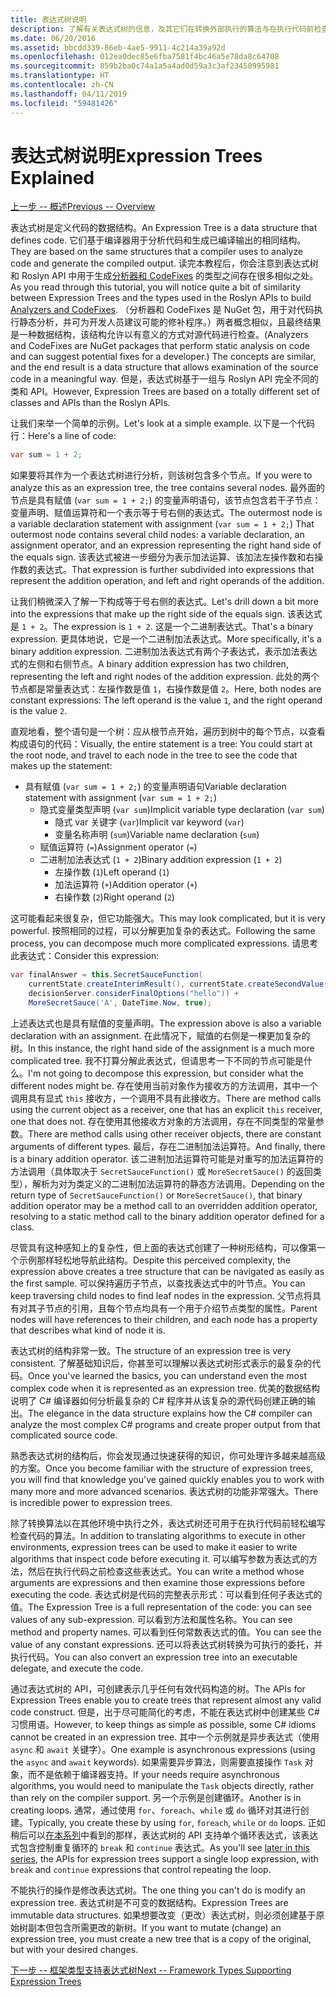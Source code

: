 ```yaml
---
title: 表达式树说明
description: 了解有关表达式树的信息，及其它们在转换外部执行的算法与在执行代码前检查代码方面的用处。
ms.date: 06/20/2016
ms.assetid: bbcdd339-86eb-4ae5-9911-4c214a39a92d
ms.openlocfilehash: 012ea0dec85e6fba7581f4bc46a5e78da8c64708
ms.sourcegitcommit: 859b2ba0c74a1a5a4ad0d59a3c3af23450995981
ms.translationtype: HT
ms.contentlocale: zh-CN
ms.lasthandoff: 04/11/2019
ms.locfileid: "59481426"
---
```

# <a name="expression-trees-explained"></a><span data-ttu-id="7dbf5-103">表达式树说明</span><span class="sxs-lookup"><span data-stu-id="7dbf5-103">Expression Trees Explained</span></span>

[<span data-ttu-id="7dbf5-104">上一步 -- 概述</span><span class="sxs-lookup"><span data-stu-id="7dbf5-104">Previous -- Overview</span></span>](expression-trees.md)

<span data-ttu-id="7dbf5-105">表达式树是定义代码的数据结构。</span><span class="sxs-lookup"><span data-stu-id="7dbf5-105">An Expression Tree is a data structure that defines code.</span></span> <span data-ttu-id="7dbf5-106">它们基于编译器用于分析代码和生成已编译输出的相同结构。</span><span class="sxs-lookup"><span data-stu-id="7dbf5-106">They are based on the same structures that a compiler uses to analyze code and generate the compiled output.</span></span> <span data-ttu-id="7dbf5-107">读完本教程后，你会注意到表达式树和 Roslyn API 中用于生成[分析器和 CodeFixes](https://github.com/dotnet/roslyn-analyzers) 的类型之间存在很多相似之处。</span><span class="sxs-lookup"><span data-stu-id="7dbf5-107">As you read through this tutorial, you will notice quite a bit of similarity between Expression Trees and the types used in the Roslyn APIs to build [Analyzers and CodeFixes](https://github.com/dotnet/roslyn-analyzers).</span></span>
<span data-ttu-id="7dbf5-108">（分析器和 CodeFixes 是 NuGet 包，用于对代码执行静态分析，并可为开发人员建议可能的修补程序。）两者概念相似，且最终结果是一种数据结构，该结构允许以有意义的方式对源代码进行检查。</span><span class="sxs-lookup"><span data-stu-id="7dbf5-108">(Analyzers and CodeFixes are NuGet packages that perform static analysis on code and can suggest potential fixes for a developer.) The concepts are similar, and the end result is a data structure that allows examination of the source code in a meaningful way.</span></span> <span data-ttu-id="7dbf5-109">但是，表达式树基于一组与 Roslyn API 完全不同的类和 API。</span><span class="sxs-lookup"><span data-stu-id="7dbf5-109">However, Expression Trees are based on a totally different set of classes and APIs than the Roslyn APIs.</span></span>

<span data-ttu-id="7dbf5-110">让我们来举一个简单的示例。</span><span class="sxs-lookup"><span data-stu-id="7dbf5-110">Let's look at a simple example.</span></span>
<span data-ttu-id="7dbf5-111">以下是一个代码行：</span><span class="sxs-lookup"><span data-stu-id="7dbf5-111">Here's a line of code:</span></span>

```csharp
var sum = 1 + 2;
```
<span data-ttu-id="7dbf5-112">如果要将其作为一个表达式树进行分析，则该树包含多个节点。</span><span class="sxs-lookup"><span data-stu-id="7dbf5-112">If you were to analyze this as an expression tree, the tree contains several nodes.</span></span>
<span data-ttu-id="7dbf5-113">最外面的节点是具有赋值 (`var sum = 1 + 2;`) 的变量声明语句，该节点包含若干子节点：变量声明、赋值运算符和一个表示等于号右侧的表达式。</span><span class="sxs-lookup"><span data-stu-id="7dbf5-113">The outermost node is a variable declaration statement with assignment (`var sum = 1 + 2;`) That outermost node contains several child nodes: a variable declaration, an assignment operator, and an expression representing the right hand side of the equals sign.</span></span> <span data-ttu-id="7dbf5-114">该表达式被进一步细分为表示加法运算、该加法左操作数和右操作数的表达式。</span><span class="sxs-lookup"><span data-stu-id="7dbf5-114">That expression is further subdivided into expressions that represent the addition operation, and left and right operands of the addition.</span></span>

<span data-ttu-id="7dbf5-115">让我们稍微深入了解一下构成等于号右侧的表达式。</span><span class="sxs-lookup"><span data-stu-id="7dbf5-115">Let's drill down a bit more into the expressions that make up the right side of the equals sign.</span></span>
<span data-ttu-id="7dbf5-116">该表达式是 `1 + 2`。</span><span class="sxs-lookup"><span data-stu-id="7dbf5-116">The expression is `1 + 2`.</span></span> <span data-ttu-id="7dbf5-117">这是一个二进制表达式。</span><span class="sxs-lookup"><span data-stu-id="7dbf5-117">That's a binary expression.</span></span> <span data-ttu-id="7dbf5-118">更具体地说，它是一个二进制加法表达式。</span><span class="sxs-lookup"><span data-stu-id="7dbf5-118">More specifically, it's a binary addition expression.</span></span> <span data-ttu-id="7dbf5-119">二进制加法表达式有两个子表达式，表示加法表达式的左侧和右侧节点。</span><span class="sxs-lookup"><span data-stu-id="7dbf5-119">A binary addition expression has two children, representing the left and right nodes of the addition expression.</span></span> <span data-ttu-id="7dbf5-120">此处的两个节点都是常量表达式：左操作数是值 `1`，右操作数是值 `2`。</span><span class="sxs-lookup"><span data-stu-id="7dbf5-120">Here, both nodes are constant expressions: The left operand is the value `1`, and the right operand is the value `2`.</span></span>

<span data-ttu-id="7dbf5-121">直观地看，整个语句是一个树：应从根节点开始，遍历到树中的每个节点，以查看构成语句的代码：</span><span class="sxs-lookup"><span data-stu-id="7dbf5-121">Visually, the entire statement is a tree: You could start at the root node, and travel to each node in the tree to see the code that makes up the statement:</span></span>

- <span data-ttu-id="7dbf5-122">具有赋值 (`var sum = 1 + 2;`) 的变量声明语句</span><span class="sxs-lookup"><span data-stu-id="7dbf5-122">Variable declaration statement with assignment (`var sum = 1 + 2;`)</span></span>
  * <span data-ttu-id="7dbf5-123">隐式变量类型声明 (`var sum`)</span><span class="sxs-lookup"><span data-stu-id="7dbf5-123">Implicit variable type declaration (`var sum`)</span></span>
    - <span data-ttu-id="7dbf5-124">隐式 var 关键字 (`var`)</span><span class="sxs-lookup"><span data-stu-id="7dbf5-124">Implicit var keyword (`var`)</span></span>
    - <span data-ttu-id="7dbf5-125">变量名称声明 (`sum`)</span><span class="sxs-lookup"><span data-stu-id="7dbf5-125">Variable name declaration (`sum`)</span></span>
  * <span data-ttu-id="7dbf5-126">赋值运算符 (`=`)</span><span class="sxs-lookup"><span data-stu-id="7dbf5-126">Assignment operator (`=`)</span></span>
  * <span data-ttu-id="7dbf5-127">二进制加法表达式 (`1 + 2`)</span><span class="sxs-lookup"><span data-stu-id="7dbf5-127">Binary addition expression (`1 + 2`)</span></span>
    - <span data-ttu-id="7dbf5-128">左操作数 (`1`)</span><span class="sxs-lookup"><span data-stu-id="7dbf5-128">Left operand (`1`)</span></span>
    - <span data-ttu-id="7dbf5-129">加法运算符 (`+`)</span><span class="sxs-lookup"><span data-stu-id="7dbf5-129">Addition operator (`+`)</span></span>
    - <span data-ttu-id="7dbf5-130">右操作数 (`2`)</span><span class="sxs-lookup"><span data-stu-id="7dbf5-130">Right operand (`2`)</span></span>

<span data-ttu-id="7dbf5-131">这可能看起来很复杂，但它功能强大。</span><span class="sxs-lookup"><span data-stu-id="7dbf5-131">This may look complicated, but it is very powerful.</span></span> <span data-ttu-id="7dbf5-132">按照相同的过程，可以分解更加复杂的表达式。</span><span class="sxs-lookup"><span data-stu-id="7dbf5-132">Following the same process, you can decompose much more complicated expressions.</span></span> <span data-ttu-id="7dbf5-133">请思考此表达式：</span><span class="sxs-lookup"><span data-stu-id="7dbf5-133">Consider this expression:</span></span>

```csharp
var finalAnswer = this.SecretSauceFunction(
    currentState.createInterimResult(), currentState.createSecondValue(1, 2),
    decisionServer.considerFinalOptions("hello")) +
    MoreSecretSauce('A', DateTime.Now, true);
```

<span data-ttu-id="7dbf5-134">上述表达式也是具有赋值的变量声明。</span><span class="sxs-lookup"><span data-stu-id="7dbf5-134">The expression above is also a variable declaration with an assignment.</span></span>
<span data-ttu-id="7dbf5-135">在此情况下，赋值的右侧是一棵更加复杂的树。</span><span class="sxs-lookup"><span data-stu-id="7dbf5-135">In this instance, the right hand side of the assignment is a much more complicated tree.</span></span>
<span data-ttu-id="7dbf5-136">我不打算分解此表达式，但请思考一下不同的节点可能是什么。</span><span class="sxs-lookup"><span data-stu-id="7dbf5-136">I'm not going to decompose this expression, but consider what the different nodes might be.</span></span> <span data-ttu-id="7dbf5-137">存在使用当前对象作为接收方的方法调用，其中一个调用具有显式 `this` 接收方，一个调用不具有此接收方。</span><span class="sxs-lookup"><span data-stu-id="7dbf5-137">There are method calls using the current object as a receiver, one that has an explicit `this` receiver, one that does not.</span></span> <span data-ttu-id="7dbf5-138">存在使用其他接收方对象的方法调用，存在不同类型的常量参数。</span><span class="sxs-lookup"><span data-stu-id="7dbf5-138">There are method calls using other receiver objects, there are constant arguments of different types.</span></span> <span data-ttu-id="7dbf5-139">最后，存在二进制加法运算符。</span><span class="sxs-lookup"><span data-stu-id="7dbf5-139">And finally, there is a binary addition operator.</span></span> <span data-ttu-id="7dbf5-140">该二进制加法运算符可能是对重写的加法运算符的方法调用（具体取决于 `SecretSauceFunction()` 或 `MoreSecretSauce()` 的返回类型），解析为对为类定义的二进制加法运算符的静态方法调用。</span><span class="sxs-lookup"><span data-stu-id="7dbf5-140">Depending on the return type of `SecretSauceFunction()` or `MoreSecretSauce()`, that binary addition operator may be a method call to an overridden addition operator, resolving to a static method call to the binary addition operator defined for a class.</span></span>

<span data-ttu-id="7dbf5-141">尽管具有这种感知上的复杂性，但上面的表达式创建了一种树形结构，可以像第一个示例那样轻松地导航此结构。</span><span class="sxs-lookup"><span data-stu-id="7dbf5-141">Despite this perceived complexity, the expression above creates a tree structure that can be navigated as easily as the first sample.</span></span> <span data-ttu-id="7dbf5-142">可以保持遍历子节点，以查找表达式中的叶节点。</span><span class="sxs-lookup"><span data-stu-id="7dbf5-142">You can keep traversing child nodes to find leaf nodes in the expression.</span></span> <span data-ttu-id="7dbf5-143">父节点将具有对其子节点的引用，且每个节点均具有一个用于介绍节点类型的属性。</span><span class="sxs-lookup"><span data-stu-id="7dbf5-143">Parent nodes will have references to their children, and each node has a property that describes what kind of node it is.</span></span>

<span data-ttu-id="7dbf5-144">表达式树的结构非常一致。</span><span class="sxs-lookup"><span data-stu-id="7dbf5-144">The structure of an expression tree is very consistent.</span></span> <span data-ttu-id="7dbf5-145">了解基础知识后，你甚至可以理解以表达式树形式表示的最复杂的代码。</span><span class="sxs-lookup"><span data-stu-id="7dbf5-145">Once you've learned the basics, you can understand even the most complex code when it is represented as an expression tree.</span></span> <span data-ttu-id="7dbf5-146">优美的数据结构说明了 C# 编译器如何分析最复杂的 C# 程序并从该复杂的源代码创建正确的输出。</span><span class="sxs-lookup"><span data-stu-id="7dbf5-146">The elegance in the data structure explains how the C# compiler can analyze the most complex C# programs and create proper output from that complicated source code.</span></span>

<span data-ttu-id="7dbf5-147">熟悉表达式树的结构后，你会发现通过快速获得的知识，你可处理许多越来越高级的方案。</span><span class="sxs-lookup"><span data-stu-id="7dbf5-147">Once you become familiar with the structure of expression trees, you will find that knowledge you've gained quickly enables you to work with many more and more advanced scenarios.</span></span> <span data-ttu-id="7dbf5-148">表达式树的功能非常强大。</span><span class="sxs-lookup"><span data-stu-id="7dbf5-148">There is incredible power to expression trees.</span></span>

<span data-ttu-id="7dbf5-149">除了转换算法以在其他环境中执行之外，表达式树还可用于在执行代码前轻松编写检查代码的算法。</span><span class="sxs-lookup"><span data-stu-id="7dbf5-149">In addition to translating algorithms to execute in other environments, expression trees can be used to make it easier to write algorithms that inspect code before executing it.</span></span> <span data-ttu-id="7dbf5-150">可以编写参数为表达式的方法，然后在执行代码之前检查这些表达式。</span><span class="sxs-lookup"><span data-stu-id="7dbf5-150">You can write a method whose arguments are expressions and then examine those expressions before executing the code.</span></span> <span data-ttu-id="7dbf5-151">表达式树是代码的完整表示形式：可以看到任何子表达式的值。</span><span class="sxs-lookup"><span data-stu-id="7dbf5-151">The Expression Tree is a full representation of the code: you can see values of any sub-expression.</span></span>
<span data-ttu-id="7dbf5-152">可以看到方法和属性名称。</span><span class="sxs-lookup"><span data-stu-id="7dbf5-152">You can see method and property names.</span></span> <span data-ttu-id="7dbf5-153">可以看到任何常数表达式的值。</span><span class="sxs-lookup"><span data-stu-id="7dbf5-153">You can see the value of any constant expressions.</span></span>
<span data-ttu-id="7dbf5-154">还可以将表达式树转换为可执行的委托，并执行代码。</span><span class="sxs-lookup"><span data-stu-id="7dbf5-154">You can also convert an expression tree into an executable delegate, and execute the code.</span></span>

<span data-ttu-id="7dbf5-155">通过表达式树的 API，可创建表示几乎任何有效代码构造的树。</span><span class="sxs-lookup"><span data-stu-id="7dbf5-155">The APIs for Expression Trees enable you to create trees that represent almost any valid code construct.</span></span> <span data-ttu-id="7dbf5-156">但是，出于尽可能简化的考虑，不能在表达式树中创建某些 C# 习惯用语。</span><span class="sxs-lookup"><span data-stu-id="7dbf5-156">However, to keep things as simple as possible, some C# idioms cannot be created in an expression tree.</span></span> <span data-ttu-id="7dbf5-157">其中一个示例就是异步表达式（使用 `async` 和 `await` 关键字）。</span><span class="sxs-lookup"><span data-stu-id="7dbf5-157">One example is asynchronous expressions (using the `async` and `await` keywords).</span></span> <span data-ttu-id="7dbf5-158">如果需要异步算法，则需要直接操作 `Task` 对象，而不是依赖于编译器支持。</span><span class="sxs-lookup"><span data-stu-id="7dbf5-158">If your needs require asynchronous algorithms, you would need to manipulate the `Task` objects directly, rather than rely on the compiler support.</span></span> <span data-ttu-id="7dbf5-159">另一个示例是创建循环。</span><span class="sxs-lookup"><span data-stu-id="7dbf5-159">Another is in creating loops.</span></span> <span data-ttu-id="7dbf5-160">通常，通过使用 `for`、`foreach`、`while` 或 `do` 循环对其进行创建。</span><span class="sxs-lookup"><span data-stu-id="7dbf5-160">Typically, you create these by using `for`, `foreach`, `while` or `do` loops.</span></span> <span data-ttu-id="7dbf5-161">正如稍后可以[在本系列](expression-trees-building.md)中看到的那样，表达式树的 API 支持单个循环表达式，该表达式包含控制重复循环的 `break` 和 `continue` 表达式。</span><span class="sxs-lookup"><span data-stu-id="7dbf5-161">As you'll see [later in this series](expression-trees-building.md), the APIs for expression trees support a single loop expression, with `break` and `continue` expressions that control repeating the loop.</span></span>

<span data-ttu-id="7dbf5-162">不能执行的操作是修改表达式树。</span><span class="sxs-lookup"><span data-stu-id="7dbf5-162">The one thing you can't do is modify an expression tree.</span></span>  <span data-ttu-id="7dbf5-163">表达式树是不可变的数据结构。</span><span class="sxs-lookup"><span data-stu-id="7dbf5-163">Expression Trees are immutable data structures.</span></span> <span data-ttu-id="7dbf5-164">如果想要改变（更改）表达式树，则必须创建基于原始树副本但包含所需更改的新树。</span><span class="sxs-lookup"><span data-stu-id="7dbf5-164">If you want to mutate (change) an expression tree, you must create a new tree that is a copy of the original, but with your desired changes.</span></span>

[<span data-ttu-id="7dbf5-165">下一步 -- 框架类型支持表达式树</span><span class="sxs-lookup"><span data-stu-id="7dbf5-165">Next -- Framework Types Supporting Expression Trees</span></span>](expression-classes.md)
